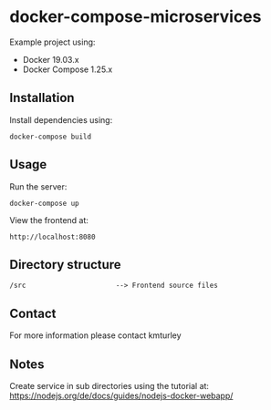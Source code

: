 # docker-compose-microservices

Example project using:

* Docker 19.03.x
* Docker Compose 1.25.x


## Installation

Install dependencies using:

    docker-compose build


## Usage

Run the server:

    docker-compose up

View the frontend at:

    http://localhost:8080


## Directory structure

    /src                      --> Frontend source files


## Contact

For more information please contact kmturley


## Notes

Create service in sub directories using the tutorial at:
https://nodejs.org/de/docs/guides/nodejs-docker-webapp/


